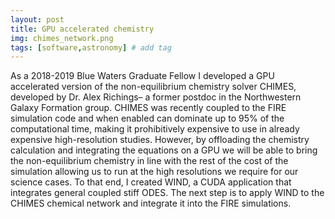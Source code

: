 ```yaml
---
layout: post
title: GPU accelerated chemistry 
img: chimes_network.png
tags: [software,astronomy] # add tag
---
```


As a 2018-2019 Blue Waters Graduate Fellow I developed a GPU accelerated version of the non-equilibrium chemistry solver CHIMES, developed by Dr. Alex Richings– a former postdoc in the Northwestern Galaxy Formation group. CHIMES was recently coupled to the FIRE simulation code and when enabled can dominate up to 95% of the computational time, making it prohibitively expensive to use in already expensive high-resolution studies. However, by offloading the chemistry calculation and integrating the equations on a GPU we will be able to bring the non-equilibrium chemistry in line with the rest of the cost of the simulation allowing us to run at the high resolutions we require for our science cases. To that end, I created WIND, a CUDA application that integrates general coupled stiff ODES. The next step is to apply WIND to the CHIMES chemical network and integrate it into the FIRE simulations.